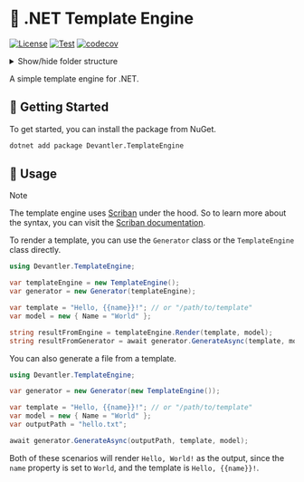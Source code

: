 # 📄 .NET Template Engine

[![License](https://img.shields.io/badge/License-Apache_2.0-blue.svg)](https://opensource.org/licenses/Apache-2.0)
[![Test](https://github.com/devantler/dotnet-template-engine/actions/workflows/test.yaml/badge.svg)](https://github.com/devantler/dotnet-template-engine/actions/workflows/test.yaml)
[![codecov](https://codecov.io/gh/devantler/dotnet-template-engine/graph/badge.svg?token=RhQPb4fE7z)](https://codecov.io/gh/devantler/dotnet-template-engine)

<details>
  <summary>Show/hide folder structure</summary>

<!-- readme-tree start -->
```
.
├── .github
│   └── workflows
├── Devantler.TemplateEngine
└── Devantler.TemplateEngine.Tests
    ├── GeneratorTests
    └── assets
        └── templates

7 directories
```
<!-- readme-tree end -->

</details>

A simple template engine for .NET.

## 🚀 Getting Started

To get started, you can install the package from NuGet.

```bash
dotnet add package Devantler.TemplateEngine
```

## 📝 Usage

> [!NOTE]
> The template engine uses [Scriban](https://github.com/scriban/scriban) under the hood. So to learn more about the syntax, you can visit the [Scriban documentation](https://github.com/scriban/scriban/blob/master/doc/language.md).

To render a template, you can use the `Generator` class or the `TemplateEngine` class directly.

```csharp
using Devantler.TemplateEngine;

var templateEngine = new TemplateEngine();
var generator = new Generator(templateEngine);

var template = "Hello, {{name}}!"; // or "/path/to/template"
var model = new { Name = "World" };

string resultFromEngine = templateEngine.Render(template, model);
string resultFromGenerator = await generator.GenerateAsync(template, model);

```

You can also generate a file from a template.

```csharp
using Devantler.TemplateEngine;

var generator = new Generator(new TemplateEngine());

var template = "Hello, {{name}}!"; // or "/path/to/template"
var model = new { Name = "World" };
var outputPath = "hello.txt";

await generator.GenerateAsync(outputPath, template, model);
```

Both of these scenarios will render `Hello, World!` as the output, since the `name` property is set to `World`, and the template is `Hello, {{name}}!`.
